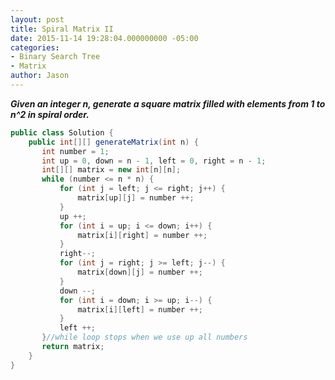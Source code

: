 ```yaml
---
layout: post
title: Spiral Matrix II
date: 2015-11-14 19:28:04.000000000 -05:00
categories:
- Binary Search Tree
- Matrix
author: Jason
---
```

<p><strong><em>Given an integer n, generate a square matrix filled with elements from 1 to n^2 in spiral order.</em></strong></p>


``` java
public class Solution {
    public int[][] generateMatrix(int n) {
       int number = 1;
       int up = 0, down = n - 1, left = 0, right = n - 1;
       int[][] matrix = new int[n][n];
       while (number <= n * n) {
           for (int j = left; j <= right; j++) {
               matrix[up][j] = number ++;
           }
           up ++;
           for (int i = up; i <= down; i++) {
               matrix[i][right] = number ++;
           }
           right--;
           for (int j = right; j >= left; j--) {
               matrix[down][j] = number ++;
           }
           down --;
           for (int i = down; i >= up; i--) {
               matrix[i][left] = number ++;
           }
           left ++;
       }//while loop stops when we use up all numbers
       return matrix;
    }
}
```
